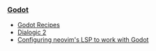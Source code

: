 ### [Godot](https://godotengine.org/)

- [Godot Recipes](https://kidscancode.org/godot_recipes/4.x/)
- [Dialogic 2](https://docs.dialogic.pro/introduction.html)
- [Configuring neovim's LSP to work with Godot](https://ericlathrop.com/2024/02/configuring-neovim-s-lsp-to-work-with-godot/)
